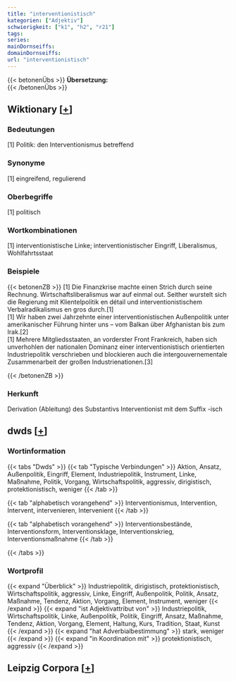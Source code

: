 ```yaml
---
title: "interventionistisch"
kategorien: ["Adjektiv"]
schwierigkeit: ["k1", "h2", "r21"]
tags:
series:
mainDornseiffs:
domainDornseiffs:
url: "interventionistisch"
---
```


{{< betonenÜbs >}}
**Übersetzung:**  
{{< /betonenÜbs >}}

## Wiktionary [[+](https://de.wiktionary.org/wiki/interventionistisch)]

### Bedeutungen
[1] Politik: den Interventionismus betreffend  

### Synonyme
[1] eingreifend, regulierend  

### Oberbegriffe
[1] politisch  

### Wortkombinationen
[1] interventionistische Linke; interventionistischer Eingriff, Liberalismus, Wohlfahrtsstaat  

### Beispiele
{{< betonenZB >}}
[1] Die Finanzkrise machte einen Strich durch seine Rechnung. Wirtschaftsliberalismus war auf einmal out. Seither wurstelt sich die Regierung mit Klientelpolitik en détail und interventionistischem Verbalradikalismus en gros durch.[1]  
[1] Wir haben zwei Jahrzehnte einer interventionistischen Außenpolitik unter amerikanischer Führung hinter uns – vom Balkan über Afghanistan bis zum Irak.[2]  
[1] Mehrere Mitgliedsstaaten, an vorderster Front Frankreich, haben sich unverhohlen der nationalen Dominanz einer interventionistisch orientierten Industriepolitik verschrieben und blockieren auch die intergouvernementale Zusammenarbeit der großen Industrienationen.[3]  

{{< /betonenZB >}}
### Herkunft
Derivation (Ableitung) des Substantivs Interventionist mit dem Suffix -isch  



## dwds [[+](https://www.dwds.de/wb/interventionistisch)]

### Wortinformation
{{< tabs "Dwds" >}}
{{< tab "Typische Verbindungen" >}}
Aktion, Ansatz, Außenpolitik, Eingriff, Element, Industriepolitik, Instrument, Linke, Maßnahme, Politik, Vorgang, Wirtschaftspolitik, aggressiv, dirigistisch, protektionistisch, weniger
{{< /tab >}}

{{< tab "alphabetisch vorangehend" >}}
Interventionismus, Intervention, Intervent, intervenieren, Intervenient
{{< /tab >}}

{{< tab "alphabetisch vorangehend" >}}
Interventionsbestände, Interventionsform, Interventionsklage, Interventionskrieg, Interventionsmaßnahme
{{< /tab >}}

{{< /tabs >}}

### Wortprofil
{{< expand "Überblick" >}} Industriepolitik, dirigistisch, protektionistisch, Wirtschaftspolitik, aggressiv, Linke, Eingriff, Außenpolitik, Politik, Ansatz, Maßnahme, Tendenz, Aktion, Vorgang, Element, Instrument, weniger {{< /expand >}}
{{< expand "ist Adjektivattribut von" >}} Industriepolitik, Wirtschaftspolitik, Linke, Außenpolitik, Politik, Eingriff, Ansatz, Maßnahme, Tendenz, Aktion, Vorgang, Element, Haltung, Kurs, Tradition, Staat, Kunst {{< /expand >}}
{{< expand "hat Adverbialbestimmung" >}} stark, weniger {{< /expand >}}
{{< expand "in Koordination mit" >}} protektionistisch, aggressiv {{< /expand >}}

## Leipzig Corpora [[+](https://corpora.uni-leipzig.de/en/res?word=interventionistisch&corpusId=deu_newscrawl-public_2018)]

